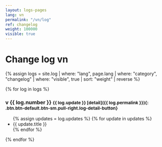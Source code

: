 ```yaml
---
layout: logs-pages
lang: vn
permalink: "/vn/log"
ref: changelog
weight: 100000
visible: true
---
```


# Change log vn

{% assign logs = site.log | where: "lang", page.lang | where: "category", "changelog" | where: "visible", true | sort: "weight" | reverse %}

{% for log in logs %}
### v {{ log.number }}  <small class="{{ log.status }}">{{ log.update }} [detail]({{ log.permalink }}){: .btn.btn-default.btn-sm.pull-right.log-detail-button}</small>

<ul class="changelog">
	{% assign updates = log.updates %}
	{% for update in updates %}
	<li class="ch-{{ update.status }}">{{ update.title }}</li>
	{% endfor %}
</ul>

{% endfor %}
